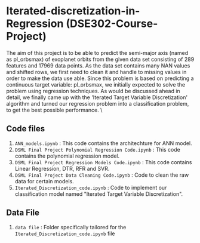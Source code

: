 # Iterated-discretization-in-Regression (DSE302-Course-Project)
The aim of this project is to be able to predict the semi-major axis (named as pl_orbsmax) of exoplanet orbits from the given data set consisting of 289 features and 17969 data points. As the data set contains many NAN values and shifted rows, we first need to clean it and handle to missing values in order to make the data use able. Since this problem is based on predicting a continuous target variable: pl_orbsmax, we initially expected to solve the problem using regression techniques. As would be discussed ahead in detail, we finally came up with the 'Iterated Target Variable Discretization' algorithm and turned our regression problem into a classification problem, to get the best possible performance. \


## Code files

1. `ANN_models.ipynb` : This code contains the architechture for ANN model.
2. `DSML Final Project Polynomial Regression Code.ipynb` : This code contains the polynomial regression model.
3. `DSML Final Project Regression Models Code.ipynb` : This code contains Linear Regression, DTR, RFR and SVR.
4. `DSML Final Project Data Cleaning Code.ipynb` : Code to clean the raw data for certain models.
5. `Iterated_Discretization_code.ipynb` : Code to implement our classification model named "Iterated Target Variable Discretization".

## Data File

1. `data file` : Folder specifically tailored for the `Iterated_Discretization_code.ipynb` file
